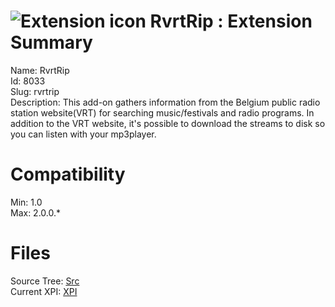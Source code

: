 # ![Extension icon](https://addons.thunderbird.net/user-media/addon_icons/8/8033-64.png?modified=1281024900) RvrtRip : Extension Summary

Name: RvrtRip  
Id: 8033  
Slug: rvrtrip  
Description: This add-on gathers information from the Belgium public radio station website(VRT) for searching music/festivals and radio programs.
In addition to the VRT website, it's possible to download the streams to disk so you can listen with your mp3player.
  

# Compatibility
Min: 1.0  
Max: 2.0.0.*  

# Files

Source Tree: [Src](C:/Dev/Thunderbird/ThunderKdB/xall/xOther/8033-rvrtrip/src)  
Current XPI: [XPI](C:/Dev/Thunderbird/ThunderKdB/xall/xOther/8033-rvrtrip/xpi)  




